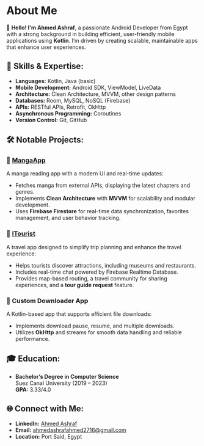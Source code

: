 # About Me

👋 **Hello! I'm Ahmed Ashraf**, a passionate Android Developer from Egypt with a strong background in building efficient, user-friendly mobile applications using **Kotlin**. I’m driven by creating scalable, maintainable apps that enhance user experiences.

## 🚀 Skills & Expertise:
- **Languages:** Kotlin, Java (basic)
- **Mobile Development:** Android SDK, ViewModel, LiveData  
- **Architecture:** Clean Architecture, MVVM, other design patterns  
- **Databases:** Room, MySQL, NoSQL (Firebase)  
- **APIs:** RESTful APIs, Retrofit, OkHttp  
- **Asynchronous Programming:** Coroutines  
- **Version Control:** Git, GitHub  

## 🛠️ Notable Projects:
### 🔹 [MangaApp](https://github.com/Ahmed-Ashraf24/MangaApp)
A manga reading app with a modern UI and real-time updates:
- Fetches manga from external APIs, displaying the latest chapters and genres.
- Implements **Clean Architecture** with **MVVM** for scalability and modular development.
- Uses **Firebase Firestore** for real-time data synchronization, favorites management, and user behavior tracking.

### 🔹 [ITourist](https://github.com/Ahmed-Ashraf24/Itourist)  
A travel app designed to simplify trip planning and enhance the travel experience:
- Helps tourists discover attractions, including museums and restaurants.
- Includes real-time chat powered by Firebase Realtime Database.
- Provides map-based routing, a travel community for sharing experiences, and a **tour guide request** feature.

### 🔹 Custom Downloader App  
A Kotlin-based app that supports efficient file downloads:
- Implements download pause, resume, and multiple downloads.
- Utilizes **OkHttp** and streams for smooth data handling and reliable performance.

## 🎓 Education:
- **Bachelor’s Degree in Computer Science**  
  Suez Canal University (2019 – 2023)  
  **GPA:** 3.33/4.0  

## 🌐 Connect with Me:
- **LinkedIn:** [Ahmed Ashraf](https://www.linkedin.com/in/ahmed-ashraf-1a4052200/)  
- **Email:** ahmedashrafahmed2716@gmail.com  
- **Location:** Port Said, Egypt  
